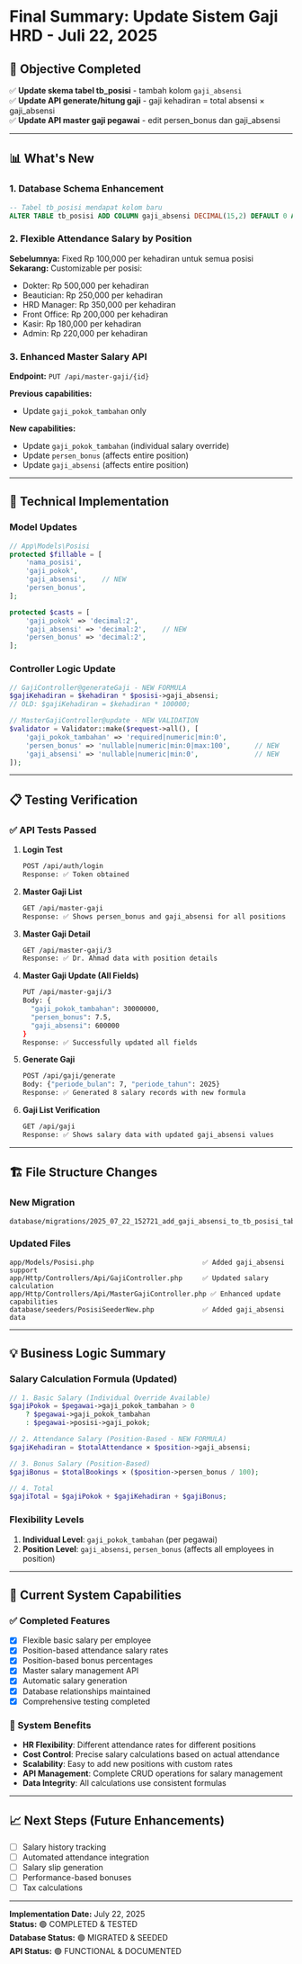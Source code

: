 # Final Summary: Update Sistem Gaji HRD - Juli 22, 2025

## 🎯 Objective Completed
✅ **Update skema tabel tb_posisi** - tambah kolom `gaji_absensi`  
✅ **Update API generate/hitung gaji** - gaji kehadiran = total absensi × gaji_absensi  
✅ **Update API master gaji pegawai** - edit persen_bonus dan gaji_absensi  

---

## 📊 What's New

### 1. Database Schema Enhancement
```sql
-- Tabel tb_posisi mendapat kolom baru
ALTER TABLE tb_posisi ADD COLUMN gaji_absensi DECIMAL(15,2) DEFAULT 0 AFTER gaji_pokok;
```

### 2. Flexible Attendance Salary by Position
**Sebelumnya:** Fixed Rp 100,000 per kehadiran untuk semua posisi  
**Sekarang:** Customizable per posisi:
- Dokter: Rp 500,000 per kehadiran
- Beautician: Rp 250,000 per kehadiran  
- HRD Manager: Rp 350,000 per kehadiran
- Front Office: Rp 200,000 per kehadiran
- Kasir: Rp 180,000 per kehadiran
- Admin: Rp 220,000 per kehadiran

### 3. Enhanced Master Salary API
**Endpoint:** `PUT /api/master-gaji/{id}`

**Previous capabilities:**
- Update `gaji_pokok_tambahan` only

**New capabilities:**
- Update `gaji_pokok_tambahan` (individual salary override)
- Update `persen_bonus` (affects entire position)
- Update `gaji_absensi` (affects entire position)

---

## 🔧 Technical Implementation

### Model Updates
```php
// App\Models\Posisi
protected $fillable = [
    'nama_posisi',
    'gaji_pokok',
    'gaji_absensi',    // NEW
    'persen_bonus',
];

protected $casts = [
    'gaji_pokok' => 'decimal:2',
    'gaji_absensi' => 'decimal:2',    // NEW
    'persen_bonus' => 'decimal:2',
];
```

### Controller Logic Update
```php
// GajiController@generateGaji - NEW FORMULA
$gajiKehadiran = $kehadiran * $posisi->gaji_absensi;
// OLD: $gajiKehadiran = $kehadiran * 100000;

// MasterGajiController@update - NEW VALIDATION
$validator = Validator::make($request->all(), [
    'gaji_pokok_tambahan' => 'required|numeric|min:0',
    'persen_bonus' => 'nullable|numeric|min:0|max:100',      // NEW
    'gaji_absensi' => 'nullable|numeric|min:0',              // NEW
]);
```

---

## 📋 Testing Verification

### ✅ API Tests Passed

1. **Login Test**
   ```bash
   POST /api/auth/login
   Response: ✅ Token obtained
   ```

2. **Master Gaji List**
   ```bash
   GET /api/master-gaji
   Response: ✅ Shows persen_bonus and gaji_absensi for all positions
   ```

3. **Master Gaji Detail**
   ```bash
   GET /api/master-gaji/3
   Response: ✅ Dr. Ahmad data with position details
   ```

4. **Master Gaji Update (All Fields)**
   ```bash
   PUT /api/master-gaji/3
   Body: {
     "gaji_pokok_tambahan": 30000000,
     "persen_bonus": 7.5,
     "gaji_absensi": 600000
   }
   Response: ✅ Successfully updated all fields
   ```

5. **Generate Gaji**
   ```bash
   POST /api/gaji/generate
   Body: {"periode_bulan": 7, "periode_tahun": 2025}
   Response: ✅ Generated 8 salary records with new formula
   ```

6. **Gaji List Verification**
   ```bash
   GET /api/gaji
   Response: ✅ Shows salary data with updated gaji_absensi values
   ```

---

## 🏗️ File Structure Changes

### New Migration
```
database/migrations/2025_07_22_152721_add_gaji_absensi_to_tb_posisi_table.php
```

### Updated Files
```
app/Models/Posisi.php                           ✅ Added gaji_absensi support
app/Http/Controllers/Api/GajiController.php     ✅ Updated salary calculation
app/Http/Controllers/Api/MasterGajiController.php ✅ Enhanced update capabilities
database/seeders/PosisiSeederNew.php            ✅ Added gaji_absensi data
```

---

## 💡 Business Logic Summary

### Salary Calculation Formula (Updated)
```php
// 1. Basic Salary (Individual Override Available)
$gajiPokok = $pegawai->gaji_pokok_tambahan > 0 
    ? $pegawai->gaji_pokok_tambahan 
    : $pegawai->posisi->gaji_pokok;

// 2. Attendance Salary (Position-Based - NEW FORMULA)
$gajiKehadiran = $totalAttendance × $position->gaji_absensi;

// 3. Bonus Salary (Position-Based)
$gajiBonus = $totalBookings × ($position->persen_bonus / 100);

// 4. Total
$gajiTotal = $gajiPokok + $gajiKehadiran + $gajiBonus;
```

### Flexibility Levels
1. **Individual Level**: `gaji_pokok_tambahan` (per pegawai)
2. **Position Level**: `gaji_absensi`, `persen_bonus` (affects all employees in position)

---

## 🚀 Current System Capabilities

### ✅ Completed Features
- [x] Flexible basic salary per employee
- [x] Position-based attendance salary rates
- [x] Position-based bonus percentages  
- [x] Master salary management API
- [x] Automatic salary generation
- [x] Database relationships maintained
- [x] Comprehensive testing completed

### 🎯 System Benefits
- **HR Flexibility**: Different attendance rates for different positions
- **Cost Control**: Precise salary calculations based on actual attendance
- **Scalability**: Easy to add new positions with custom rates
- **API Management**: Complete CRUD operations for salary management
- **Data Integrity**: All calculations use consistent formulas

---

## 📈 Next Steps (Future Enhancements)
- [ ] Salary history tracking
- [ ] Automated attendance integration
- [ ] Salary slip generation
- [ ] Performance-based bonuses
- [ ] Tax calculations

---

**Implementation Date:** July 22, 2025  
**Status:** 🟢 COMPLETED & TESTED  
**Database Status:** 🟢 MIGRATED & SEEDED  
**API Status:** 🟢 FUNCTIONAL & DOCUMENTED  
